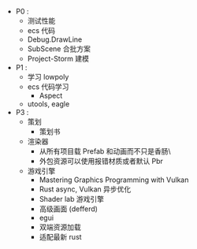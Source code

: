 - P0 : 
	- 测试性能
	- ecs 代码
	- Debug.DrawLine
	- SubScene 合批方案
	- Project-Storm 建模
- P1 : 
	- 学习 lowpoly
	- ecs 代码学习
		- Aspect
	- utools, eagle
- P3 : 
	- 策划
		- 策划书
	- 渲染器
		- 从所有项目载 Prefab 和动画而不只是香肠\
		- 外包资源可以使用报错材质或者默认 Pbr
	- 游戏引擎
		- Mastering Graphics Programming with Vulkan
		- Rust async, Vulkan 异步优化
		- Shader lab 游戏引擎
		- 高级画面 (defferd)
		- egui
		- 双端资源加载
		- 适配最新 rust
